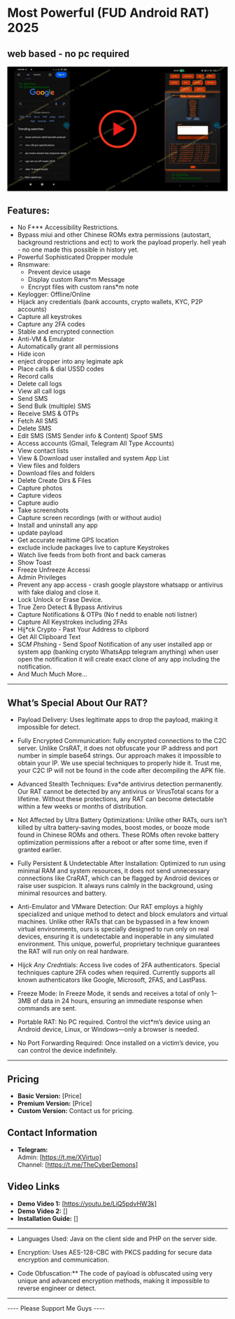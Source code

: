# Most Powerful (FUD Android RAT) 2025 
## web based - no pc required


[![Watch the video](pic1.png)](https://youtu.be/LiQ5pdvHW3k)


## Features:
  - No F*** Accessibility Restrictions. 
  - Bypass miui and other Chinese ROMs extra permissions (autostart, background restrictions and ect) to work the payload properly. hell yeah - no one made this possible in history yet.
  - Powerful Sophisticated Dropper module
- R*ns*mware:
  - Prevent device usage 
  - Display custom Rans*m Message
  - Encrypt files with custom rans*m note
- Keylogger: Offline/Online  
- Hijack any credentials (bank accounts, crypto wallets, KYC, P2P accounts)  
- Capture all keystrokes
- Capture any 2FA codes  
- Stable and encrypted connection  
- Anti-VM & Emulator  
- Automatically grant all permissions  
- Hide icon
- enject dropper into any legimate apk
- Place calls & dial USSD codes  
- Record calls  
- Delete call logs
- View all call logs  
- Send SMS  
- Send Bulk (multiple) SMS  
- Receive SMS & OTPs
- Fetch All SMS
- Delete SMS  
- Edit SMS (SMS Sender info & Content) Spoof SMS
- Access accounts (Gmail, Telegram All Type Accounts)
- View contact lists  
- View & Download user installed and system App List
- View files and folders  
- Download files and folders
- Delete Create Dirs & Files
- Capture photos  
- Capture videos  
- Capture audio  
- Take screenshots  
- Capture screen recordings (with or without audio)  
- Install and uninstall any app 
- update payload
- Get accurate realtime GPS location 
- exclude include packages live to capture Keystrokes 
- Watch live feeds from both front and back cameras  
- Show Toast
- Freeze Unfreeze Accessi 
- Admin Privileges
- Prevent any app access - crash google playstore whatsapp or antivirus with fake dialog and close it.
- Lock Unlock or Erase Device.
- True Zero Detect & Bypass Antivirus
- Capture Notifications & OTPs (No f nedd to enable noti listner)
- Capture All Keystrokes including 2FAs
- Hij*ck Crypto - Past Your Address to clipbord
- Get All Clipboard Text
- SC*M Ph*shing - Send Spoof Notification of any user installed app or system app (banking crypto WhatsApp telegram anything) when user open the notification it will create exact clone of any app including the notification.
- And Much Much More...
---

## What’s Special About Our RAT?

- Payload Delivery: Uses legitimate apps to drop the payload, making it impossible for detect.

- Fully Encrypted Communication: fully encrypted connections to the C2C server. Unlike CrsRAT, it does not obfuscate your IP address and port number in simple base64 strings. Our approach makes it impossible to obtain your IP. We use special techniques to properly hide it. Trust me, your C2C IP will not be found in the code after decompiling the APK file.

- Advanced Stealth Techniques: 
Eva*de antivirus detection permanently. Our RAT cannot be detected by any antivirus or VirusTotal scans for a lifetime. Without these protections, any RAT can become detectable within a few weeks or months of distribution.

- Not Affected by Ultra Battery Optimizations: Unlike other RATs, ours isn’t killed by ultra battery-saving modes, boost modes, or booze mode found in Chinese ROMs and others. These ROMs often revoke battery optimization permissions after a reboot or after some time, even if granted earlier.

- Fully Persistent & Undetectable After Installation: Optimized to run using minimal RAM and system resources, it does not send unnecessary connections like CraRAT, which can be flagged by Android devices or raise user suspicion. It always runs calmly in the background, using minimal resources and battery.

- Anti-Emulator and VMware Detection: Our RAT employs a highly specialized and unique method to detect and block emulators and virtual machines. Unlike other RATs that can be bypassed in a few known virtual environments, ours is specially designed to run only on real devices, ensuring it is undetectable and inoperable in any simulated environment. This unique, powerful, proprietary technique guarantees the RAT will run only on real hardware.

- Hij*ck Any Cred*ntials: Access live codes of 2FA authenticators. Special techniques capture 2FA codes when required. Currently supports all known authenticators like Google, Microsoft, 2FAS, and LastPass.

- Freeze Mode: In Freeze Mode, it sends and receives a total of only 1–3MB of data in 24 hours, ensuring an immediate response when commands are sent.

- Portable RAT: No PC required. Control the vict*m’s device using an Android device, Linux, or Windows—only a browser is needed.

- No Port Forwarding Required: Once installed on a victim’s device, you can control the device indefinitely.

---

## Pricing

- **Basic Version:** [Price]  
- **Premium Version:** [Price]  
- **Custom Version:** Contact us for pricing.

## Contact Information

- **Telegram:**  
  Admin: [https://t.me/XVirtuo]  
  Channel: [https://t.me/TheCyberDemons]  

## Video Links

- **Demo Video 1:** [https://youtu.be/LiQ5pdvHW3k]  
- **Demo Video 2:** []  
- **Installation Guide:** []

---

- Languages Used: Java on the client side and PHP on the server side.  

- Encryption: Uses AES-128-CBC with PKCS padding for secure data encryption and communication.

- Code Obfuscation:** The code of payload is obfuscated using very unique and advanced encryption methods, making it impossible to reverse engineer or detect.

---

---- Please Support Me Guys ----